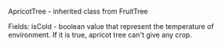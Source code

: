 ApricotTree - inherited class from FruitTree

Fields:
isCold - boolean value that represent the temperature of environment. 
			If it is true, apricot tree can't give any crop.
			
